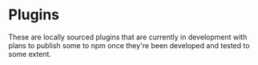 # Plugins

These are locally sourced plugins that are currently in development with plans to publish some to npm once they're been developed and tested to some extent.
